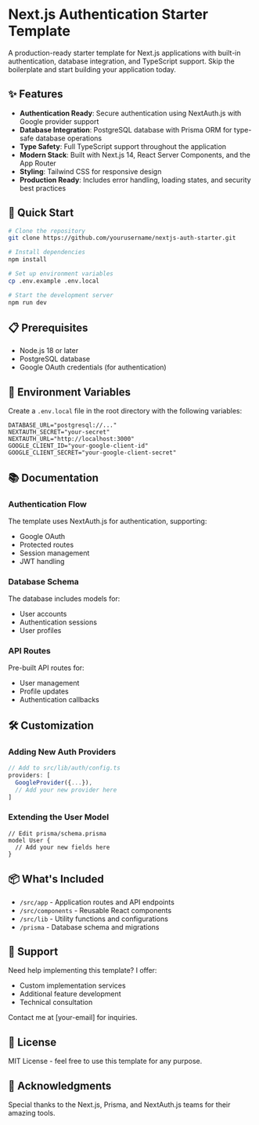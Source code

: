 # Next.js Authentication Starter Template

A production-ready starter template for Next.js applications with built-in authentication, database integration, and TypeScript support. Skip the boilerplate and start building your application today.

## ✨ Features

- **Authentication Ready**: Secure authentication using NextAuth.js with Google provider support
- **Database Integration**: PostgreSQL database with Prisma ORM for type-safe database operations
- **Type Safety**: Full TypeScript support throughout the application
- **Modern Stack**: Built with Next.js 14, React Server Components, and the App Router
- **Styling**: Tailwind CSS for responsive design
- **Production Ready**: Includes error handling, loading states, and security best practices

## 🚀 Quick Start

```bash
# Clone the repository
git clone https://github.com/yourusername/nextjs-auth-starter.git

# Install dependencies
npm install

# Set up environment variables
cp .env.example .env.local

# Start the development server
npm run dev
```

## 📋 Prerequisites

- Node.js 18 or later
- PostgreSQL database
- Google OAuth credentials (for authentication)

## 🔧 Environment Variables

Create a `.env.local` file in the root directory with the following variables:

```env
DATABASE_URL="postgresql://..."
NEXTAUTH_SECRET="your-secret"
NEXTAUTH_URL="http://localhost:3000"
GOOGLE_CLIENT_ID="your-google-client-id"
GOOGLE_CLIENT_SECRET="your-google-client-secret"
```

## 📚 Documentation

### Authentication Flow

The template uses NextAuth.js for authentication, supporting:
- Google OAuth
- Protected routes
- Session management
- JWT handling

### Database Schema

The database includes models for:
- User accounts
- Authentication sessions
- User profiles

### API Routes

Pre-built API routes for:
- User management
- Profile updates
- Authentication callbacks

## 🛠️ Customization

### Adding New Auth Providers

```typescript
// Add to src/lib/auth/config.ts
providers: [
  GoogleProvider({...}),
  // Add your new provider here
]
```

### Extending the User Model

```prisma
// Edit prisma/schema.prisma
model User {
  // Add your new fields here
}
```

## 📦 What's Included

- `/src/app` - Application routes and API endpoints
- `/src/components` - Reusable React components
- `/src/lib` - Utility functions and configurations
- `/prisma` - Database schema and migrations

## 🤝 Support

Need help implementing this template? I offer:
- Custom implementation services
- Additional feature development
- Technical consultation

Contact me at [your-email] for inquiries.

## 📝 License

MIT License - feel free to use this template for any purpose.

## 🙏 Acknowledgments

Special thanks to the Next.js, Prisma, and NextAuth.js teams for their amazing tools.
